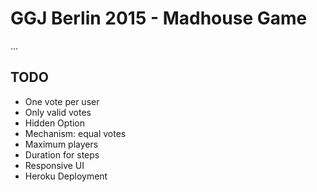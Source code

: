 # GGJ Berlin 2015 - Madhouse Game

...

## TODO

- One vote per user
- Only valid votes
- Hidden Option
- Mechanism: equal votes
- Maximum players
- Duration for steps
- Responsive UI
- Heroku Deployment